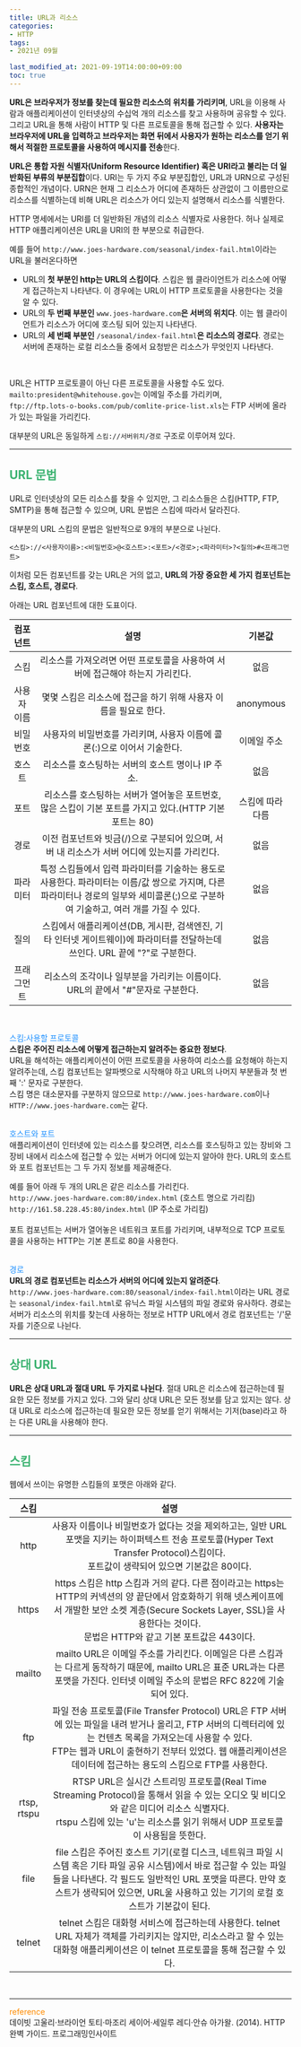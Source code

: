 ```yaml
---
title: URL과 리소스
categories:
- HTTP
tags: 
- 2021년 09월

last_modified_at: 2021-09-19T14:00:00+09:00
toc: true
---
```


**URL은 브라우저가 정보를 찾는데 필요한 리소스의 위치를 가리키며**, URL을 이용해 사람과 애플리케이션이 인터넷상의 수십억 개의 리소스를 찾고 사용하며 공유할 수 있다. 그리고 URL을 통해 사람이 HTTP 및 다른 프로토콜을 통해 접근할 수 있다. **사용자는 브라우저에 URL을 입력하고 브라우저는 화면 뒤에서 사용자가 원하는 리소스를 얻기 위해서 적절한 프로토콜을 사용하여 메시지를 전송**한다.  

**URL은 통합 자원 식별자(Uniform Resource Identifier) 혹은 URI라고 불리는 더 일반화된 부류의 부분집합**이다. URI는 두 가지 주요 부분집합인, URL과 URN으로 구성된 종합적인 개념이다. URN은 현재 그 리소스가 어디에 존재하든 상관없이 그 이름만으로 리소스를 식별하는데 비해 URL은 리소스가 어디 있는지 설명해서 리소스를 식별한다.  

HTTP 명세에서는 URI를 더 일반화된 개념의 리소스 식별자로 사용한다. 허나 실제로 HTTP 애플리케이션은 URL을 URI의 한 부분으로 취급한다.  

예를 들어 `http://www.joes-hardware.com/seasonal/index-fail.html`이라는 URL을 불러온다하면
- URL의 **첫 부분인 http는 URL의 스킴이다**. 스킴은 웹 클라이언트가 리소스에 어떻게 접근하는지 나타낸다. 이 경우에는 URL이 HTTP 프로토콜을 사용한다는 것을 알 수 있다.
- URL의 **두 번째 부분인** `www.joes-hardware.com`**은 서버의 위치다**. 이는 웹 클라이언트가 리소스가 어디에 호스팅 되어 있는지 나타낸다.
- URL의 **세 번째 부분인** `/seasonal/index-fail.html`**은 리소스의 경로다**. 경로는 서버에 존재하는 로컬 리소스들 중에서 요청받은 리소스가 무엇인지 나타낸다.  
<br>

URL은 HTTP 프로토콜이 아닌 다른 프로토콜을 사용할 수도 있다.
`mailto:president@whitehouse.gov`는 이메일 주소를 가리키며,  
`ftp://ftp.lots-o-books.com/pub/comlite-price-list.xls`는 FTP 서버에 올라가 있는 파일을 가리킨다.  

대부분의 URL은 동일하게 `스킴://서버위치/경로` 구조로 이루어져 있다. 

***

## <span style="color:MediumSeaGreen">URL 문법</span>
URL로 인터넷상의 모든 리소스를 찾을 수 있지만, 그 리소스들은 스킴(HTTP, FTP, SMTP)을 통해 접근할 수 있으며, URL 문법은 스킴에 따라서 달라진다.  

대부분의 URL 스킴의 문법은 일반적으로 9개의 부분으로 나뉜다.  
```
<스킴>://<사용자이름>:<비밀번호>@<호스트>:<포트>/<경로>;<파라미터>?<질의>#<프래그먼트>
```  
이처럼 모든 컴포넌트를 갖는 URL은 거의 없고, **URL의 가장 중요한 세 가지 컴포넌트는 스킴, 호스트, 경로다**.  

아래는 URL 컴포넌트에 대한 도표이다.  

|컴포넌트|설명|기본값|
|:------:|:---:|:---:|
|스킴|리소스를 가져오려면 어떤 프로토콜을 사용하여 서버에 접근해야 하는지 가리킨다.|없음|
|사용자 이름|몇몇 스킴은 리소스에 접근을 하기 위해 사용자 이름을 필요로 한다.|anonymous|
|비밀번호|사용자의 비밀번호를 가리키며, 사용자 이름에 콜론(:)으로 이어서 기술한다.|이메일 주소|
|호스트|리소스를 호스팅하는 서버의 호스트 명이나 IP 주소.|없음
|포트|리소스를 호스팅하는 서버가 열어놓은 포트번호, 많은 스킵이 기본 포트를 가지고 있다.(HTTP 기본 포트는 80)|스킴에 따라 다름|
|경로|이전 컴포넌트와 빗금(/)으로 구분되어 있으며, 서버 내 리소스가 서버 어디에 있는지를 가리킨다.|없음|
|파라미터|특정 스킴들에서 입력 파라미터를 기술하는 용도로 사용한다. 파라미터는 이름/값 쌍으로 가지며, 다른 파라미터나 경로의 일부와 세미콜론(;)으로 구분하여 기술하고, 여러 개를 가질 수 있다.|없음|
|질의|스킴에서 애플리케이션(DB, 게시판, 검색엔진, 기타 인터넷 게이트웨이)에 파라미터를 전달하는데 쓰인다. URL 끝에 "?"로 구분한다.|없음|
|프래그먼트|리소스의 조각이나 일부분을 가리키는 이름이다. URL의 끝에서 "#"문자로 구분한다.|없음|  

<br>

<span style="color:DodgerBlue">스킴:사용할 프로토콜</span>  
**스킴은 주어진 리소스에 어떻게 접근하는지 알려주는 중요한 정보다**.  
URL을 해석하는 애플리케이션이 어떤 프로토콜을 사용하여 리소스를 요청해야 하는지 알려주는데, 스킴 컴포넌트는 알파벳으로 시작해야 하고 URL의 나머지 부분들과 첫 번째 ':' 문자로 구분한다.  
스킴 명은 대소문자를 구분하지 않으므로 `http://www.joes-hardware.com`이나 `HTTP://www.joes-hardware.com`는 같다.  
<br>

<span style="color:DodgerBlue">호스트와 포트</span>  
애플리케이션이 인터넷에 있는 리소스를 찾으려면, 리소스를 호스팅하고 있는 장비와 그 장비 내에서 리소스에 접근할 수 있는 서버가 어디에 있는지 알아야 한다. URL의 호스트와 포트 컴포넌트는 그 두 가지 정보를 제공해준다.  

예를 들어 아래 두 개의 URL은 같은 리소스를 가리킨다.  
`http://www.joes-hardware.com:80/index.html` (호스트 명으로 가리킴)
<br>
`http://161.58.228.45:80/index.html` (IP 주소로 가리킴)  
<br>
포트 컴포넌트는 서버가 열어놓은 네트워크 포트를 가리키며, 내부적으로 TCP 프로토콜을 사용하는 HTTP는 기본 폰트로 80을 사용한다.  
<br>

<span style="color:DodgerBlue">경로</span>  
**URL의 경로 컴포넌트는 리소스가 서버의 어디에 있는지 알려준다**.  
`http://www.joes-hardware.com:80/seasonal/index-fail.html`이라는 URL 경로는 `seasonal/index-fail.html`로 유닉스 파일 시스템의 파일 경로와 유사하다. 경로는 서버가 리소스의 위치를 찾는데 사용하는 정보로 HTTP URL에서 경로 컴포넌트는 '/'문자를 기준으로 나뉜다.

***

## <span style="color:MediumSeaGreen">상대 URL</span>
**URL은 상대 URL과 절대 URL 두 가지로 나뉜다**. 절대 URL은 리소스에 접근하는데 필요한 모든 정보를 가지고 있다. 그와 달리 상대 URL은 모든 정보를 담고 있지는 않다. 상대 URL로 리소스에 접근하는데 필요한 모든 정보를 얻기 위해서는 기저(base)라고 하는 다른 URL을 사용해야 한다.

***

## <span style="color:MediumSeaGreen">스킴</span>
웹에서 쓰이는 유명한 스킴들의 포맷은 아래와 같다.  

|스킴|설명|
|:------:|:---:|
|http|사용자 이름이나 비밀번호가 없다는 것을 제외하고는, 일반 URL 포맷을 지키는 하이퍼텍스트 전송 프로토콜(Hyper Text Transfer Protocol)스킴이다.<br> 포트값이 생략되어 있으면 기본값은 80이다.|
|https|https 스킴은 http 스킴과 거의 같다. 다른 점이라고는 https는 HTTP의 커넥션의 양 끝단에서 암호화하기 위해 넷스케이프에서 개발한 보안 소켓 계층(Secure Sockets Layer, SSL)을 사용한다는 것이다.<br> 문법은 HTTP와 같고 기본 포트값은 443이다.|
|mailto|mailto URL은 이메일 주소를 가리킨다. 이메일은 다른 스킴과는 다르게 동작하기 때문에, mailto URL은 표준 URL과는 다른 포맷을 가진다. 인터넷 이메일 주소의 문법은 RFC 822에 기술되어 있다.|
|ftp|파일 전송 프로토콜(File Transfer Protocol) URL은 FTP 서버에 있는 파일을 내려 받거나 올리고, FTP 서버의 디렉터리에 있는 컨텐츠 목록을 가져오는데 사용할 수 있다.<br> FTP는 웹과 URL이 출현하기 전부터 있었다. 웹 애플리케이션은 데이터에 접근하는 용도의 스킴으로 FTP를 사용한다.|
|rtsp, rtspu|RTSP URL은 실시간 스트리밍 프로토콜(Real Time Streaming Protocol)을 통해서 읽을 수 있는 오디오 및 비디오와 같은 미디어 리소스 식별자다.<br> rtspu 스킴에 있는 'u'는 리소스를 읽기 위해서 UDP 프로토콜이 사용됨을 뜻한다.|
|file|file 스킴은 주어진 호스트 기기(로컬 디스크, 네트워크 파일 시스템 혹은 기타 파일 공유 시스템)에서 바로 접근할 수 있는 파일들을 나타낸다. 각 필드도 일반적인 URL 포맷을 따른다. 만약 호스트가 생략되어 있으면, URL울 사용하고 있는 기기의 로컬 호스트가 기본값이 된다.|
|telnet|telnet 스킴은 대화형 서비스에 접근하는데 사용한다. telnet URL 자체가 객체를 가리키지는 않지만, 리소스라고 할 수 있는 대화형 애플리케이션은 이 telnet 프로토콜을 통해 접근할 수 있다.|
  

<br>

***
<span style="color:DarkOrange">reference</span>  
데이빗 고울리·브라이언 토티·마조리 세이어·세일루 레디·안슈 아가왈. (2014). HTTP 완벽 가이드. 프로그래밍인사이트
